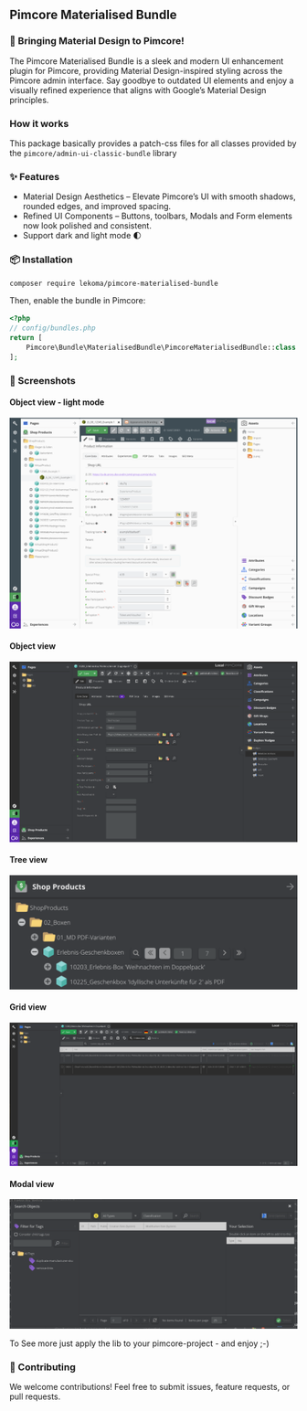 ## Pimcore Materialised Bundle

### 🚀 Bringing Material Design to Pimcore!

The Pimcore Materialised Bundle is a sleek and modern UI enhancement plugin for Pimcore, providing Material Design-inspired styling across the Pimcore admin interface. Say goodbye to outdated UI elements and enjoy a visually refined experience that aligns with Google’s Material Design principles.

### How it works
This package basically provides a patch-css files for all classes provided by the `pimcore/admin-ui-classic-bundle` library 

### ✨ Features

* Material Design Aesthetics – Elevate Pimcore’s UI with smooth shadows, rounded edges, and improved spacing.
* Refined UI Components – Buttons, toolbars, Modals and Form elements now look polished and consistent.
* Support dark and light mode 🌓

### 📦 Installation

```bash
composer require lekoma/pimcore-materialised-bundle
```

Then, enable the bundle in Pimcore:

```php
<?php
// config/bundles.php
return [
    Pimcore\Bundle\MaterialisedBundle\PimcoreMaterialisedBundle::class => ['all' => true],
];
```

### 🎨 Screenshots

#### Object view - light mode
![demo](./docs/demo-object-view-light.png)

#### Object view
![demo](./docs/demo-object-view.png)

#### Tree view
![demo](./docs/demo-tree-view.png)

#### Grid view

![demo](./docs/demo-grid-view.png)

#### Modal view
![demo](./docs/demo-modal-view.png)

To See more just apply the lib to your pimcore-project - and enjoy ;-)

### 🤝 Contributing

We welcome contributions! Feel free to submit issues, feature requests, or pull requests.